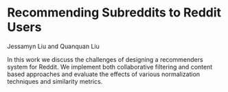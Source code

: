 # Recommending Subreddits to Reddit Users 

Jessamyn Liu and Quanquan Liu

In this work we discuss the challenges of designing a recommenders system for Reddit.  We implement both collaborative filtering and content based approaches and evaluate the effects of various normalization techniques and similarity metrics. 
